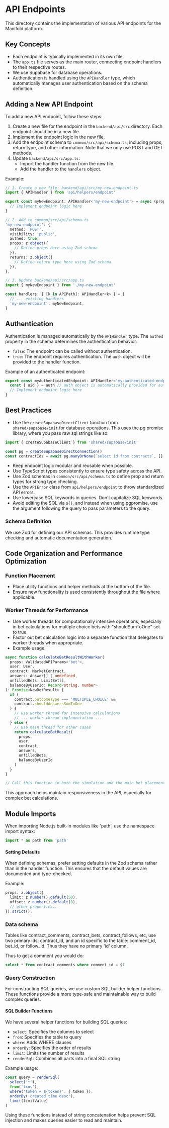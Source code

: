 # API Endpoints

This directory contains the implementation of various API endpoints for the Manifold platform.

## Key Concepts

- Each endpoint is typically implemented in its own file.
- The `app.ts` file serves as the main router, connecting endpoint handlers to their respective routes.
- We use Supabase for database operations.
- Authentication is handled using the `APIHandler` type, which automatically manages user authentication based on the schema definition.

## Adding a New API Endpoint

To add a new API endpoint, follow these steps:

1. Create a new file for the endpoint in the `backend/api/src` directory. Each endpoint should be in a new file.
2. Implement the endpoint logic in the new file.
3. Add the endpoint schema to `common/src/api/schema.ts`, including props, return type, and other information. Note that we only use POST and GET methods.
4. Update `backend/api/src/app.ts`:
   - Import the handler function from the new file.
   - Add the handler to the `handlers` object.

Example:

```typescript
// 1. Create a new file: backend/api/src/my-new-endpoint.ts
import { APIHandler } from 'api/helpers/endpoint'

export const myNewEndpoint: APIHandler<'my-new-endpoint'> = async (props, auth, req) => {
  // Implement endpoint logic here
}

// 2. Add to common/src/api/schema.ts
'my-new-endpoint': {
  method: 'POST',
  visibility: 'public',
  authed: true,
  props: z.object({
    // Define props here using Zod schema
  }),
  returns: z.object({
    // Define return type here using Zod schema
  }),
},

// 3. Update backend/api/src/app.ts
import { myNewEndpoint } from './my-new-endpoint'

const handlers: { [k in APIPath]: APIHandler<k> } = {
  // ... existing handlers
  'my-new-endpoint': myNewEndpoint,
}
```

## Authentication

Authentication is managed automatically by the `APIHandler` type. The `authed` property in the schema determines the authentication behavior:

- `false`: The endpoint can be called without authentication.
- `true`: The endpoint requires authentication. The `auth` object will be provided to the handler function.

Example of an authenticated endpoint:

```typescript
export const myAuthenticatedEndpoint: APIHandler<'my-authenticated-endpoint'> = async (props, auth, req) => {
  const { uid } = auth // auth object is automatically provided for authenticated endpoints
  // Implement endpoint logic here
}
```

## Best Practices

- Use the `createSupabaseDirectClient` function from `shared/supabase/init` for database operations.
This uses the pg promise library, where you pass raw sql strings like so:
```ts
import { createSupabaseClient } from 'shared/supabase/init'

const pg = createSupabaseDirectConnection()
const contractIds = await pg.manyOrNone(`select id from contracts`, [], r => r.id as string)
```

- Keep endpoint logic modular and reusable when possible.
- Use TypeScript types consistently to ensure type safety across the API.
- Use Zod schemas in `common/src/api/schema.ts` to define prop and return types for strong type checking.
- Use the `APIError` class from `api/helpers/endpoint` to throw standardized API errors.
- Use lowercase SQL keywords in queries. Don't capitalize SQL keywords.
- Avoid editing the SQL via `${}`, and instead when using pgpromise, use the argument following the query to pass parameters to the query.



### Schema Definition

We use Zod for defining our API schemas. This provides runtime type checking and automatic documentation generation.


## Code Organization and Performance Optimization

### Function Placement
- Place utility functions and helper methods at the bottom of the file.
- Ensure new functionality is used consistently throughout the file where applicable.

### Worker Threads for Performance
- Use worker threads for computationally intensive operations, especially in bet calculations for multiple choice bets with "shouldSumToOne" set to true.
- Factor out bet calculation logic into a separate function that delegates to worker threads when appropriate.
- Example usage:

```ts
async function calculateBetResultWithWorker(
  props: ValidatedAPIParams<'bet'>,
  user: User,
  contract: MarketContract,
  answers: Answer[] | undefined,
  unfilledBets: LimitBet[],
  balanceByUserId: Record<string, number>
): Promise<NewBetResult> {
  if (
    contract.outcomeType === 'MULTIPLE_CHOICE' &&
    contract.shouldAnswersSumToOne
  ) {
    // Use worker thread for intensive calculations
    // ... worker thread implementation ...
  } else {
    // Use main thread for other cases
    return calculateBetResult(
      props,
      user,
      contract,
      answers,
      unfilledBets,
      balanceByUserId
    )
  }
}

// Call this function in both the simulation and the main bet placement logic to ensure consistent behavior.
```

This approach helps maintain responsiveness in the API, especially for complex bet calculations.
## Module Imports

When importing Node.js built-in modules like 'path', use the namespace import syntax:

```ts
import * as path from 'path'
```

#### Setting Defaults

When defining schemas, prefer setting defaults in the Zod schema rather than in the handler function. This ensures that the default values are documented and type-checked.

Example:
```typescript
props: z.object({
  limit: z.number().default(50),
  offset: z.number().default(0),
  // other properties...
}).strict(),
```

### Data schema
Tables like contract_comments, contract_bets, contract_follows, etc, use two primary ids: contract_id, and an id specific to the table: comment_id, bet_id, or follow_id. Thus they have no primary 'id' column.

Thus to get a comment you would do:
```sql
select * from contract_comments where comment_id = $1
```

### Query Construction

For constructing SQL queries, we use custom SQL builder helper functions. These functions provide a more type-safe and maintainable way to build complex queries.

#### SQL Builder Functions

We have several helper functions for building SQL queries:

- `select`: Specifies the columns to select
- `from`: Specifies the table to query
- `where`: Adds WHERE clauses
- `orderBy`: Specifies the order of results
- `limit`: Limits the number of results
- `renderSql`: Combines all parts into a final SQL string

Example usage:
```typescript
const query = renderSql(
  select('*'),
  from('txns'),
  where('token = ${token}', { token }),
  orderBy('created_time desc'),
  limit(limitValue)
)
```

Using these functions instead of string concatenation helps prevent SQL injection and makes queries easier to read and maintain.
